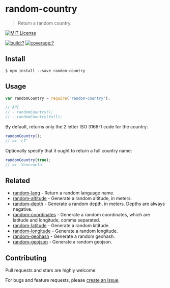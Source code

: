 # random-country

> Return a random country.

[![MIT License](https://img.shields.io/badge/license-MIT_License-green.svg?style=flat-square)](https://github.com/mock-end/random-country/blob/master/LICENSE)

[![build:?](https://img.shields.io/travis/mock-end/random-country/master.svg?style=flat-square)](https://travis-ci.org/mock-end/random-country)
[![coverage:?](https://img.shields.io/coveralls/mock-end/random-country/master.svg?style=flat-square)](https://coveralls.io/github/mock-end/random-country)


## Install

```
$ npm install --save random-country 
```

## Usage

```js
var randomCountry = require('random-country');

// API
// - randomCountry();
// - randomCountry(full);
```

By default, returns only the 2 letter ISO 3166-1 code for the country:

```js
randomCountry();
// => 'LT'
```

Optionally specify that it ought to return a full country name:


```js
randomCountry(true);
// => 'Venezuela'
```

## Related

- [random-lang](https://github.com/mock-end/random-lang) - Return a random language name.
- [random-altitude](https://github.com/mock-end/random-altitude) - Generate a random altitude, in meters.
- [random-depth](https://github.com/mock-end/random-depth) - Generate a random depth, in meters. Depths are always negative.
- [random-coordinates](https://github.com/mock-end/random-coordinates) - Generate a random coordinates, which are latitude and longitude, comma separated.
- [random-latitude](https://github.com/mock-end/random-latitude) - Generate a random latitude.
- [random-longitude](https://github.com/mock-end/random-longitude) - Generate a random longitude.
- [random-geohash](https://github.com/mock-end/random-geohash) - Generate a random geohash.
- [random-geojson](https://github.com/mock-end/random-geojson) - Generate a random geojson.

## Contributing

Pull requests and stars are highly welcome.

For bugs and feature requests, please [create an issue](https://github.com/mock-end/random-country/issues/new).
